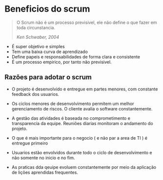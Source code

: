 # Beneficios do scrum

> O Scrum não é um processo previsivel, ele não define o que fazer em toda circunstancia.
>
> <cite>Ken Schwaber, 2004</cite>


- É super objetivo e simples
- Tem uma baixa curva de aprendizado
- Define papeis e responsabilidades de forma clara e consistente
- É um processo empirico, por tanto não previsivel.


## Razões para adotar o scrum

- O projeto é desenvolvido e entregue em partes menores, com constante feedback dos usuarios.

- Os ciclos menores de desenvolvimento permitem um melhor gerenciamento de riscos. O cliente avalia o software constantemente.

- A gestão das atividades é baseada no comprometimento e transparencia da equipe. Reuniões diarias monitoram o andamento do projeto.

- O que é mais importante para o negocio ( e não par a area de TI ) é entregue primeiro

- Usuarios estão envolvidos durante todo o ciclo de desenvolvimento e não somente no inicio e no fim.

- As praticas dda qeuipe evoluem constantemente por meio da aplicação de lições aprendidas frequentes.

